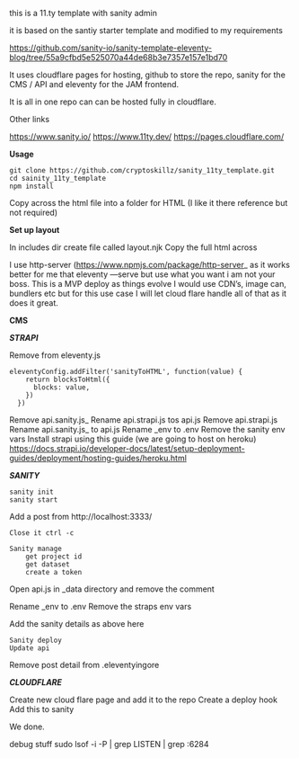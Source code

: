 this is a 11.ty template with sanity admin

it is based on the santiy starter template and modified to my requirements

https://github.com/sanity-io/sanity-template-eleventy-blog/tree/55a9cfbd5e525070a44de68b3e7357e157e1bd70

It uses cloudflare pages for hosting, github to store the repo, sanity for the CMS / API and eleventy for the JAM frontend.

It is all in one repo can can be hosted fully in cloudflare.  


Other links

https://www.sanity.io/
https://www.11ty.dev/
https://pages.cloudflare.com/


**Usage**

````
git clone https://github.com/cryptoskillz/sanity_11ty_template.git
cd sainity_11ty_template
npm install
````

Copy across the html file into a folder for HTML (I like it there reference but not required)

**Set up layout**

In includes dir create file called layout.njk
Copy the full html across


I use http-server (https://www.npmjs.com/package/http-server_ as it works better for me that eleventy —serve but use what you want i am not your boss.
This is a MVP deploy as things evolve I would use CDN’s, image can, bundlers etc but for this use case I will let cloud flare handle all of that as it does it great.

**CMS**

***STRAPI***

Remove from eleventy.js

````
eleventyConfig.addFilter('sanityToHTML', function(value) {
    return blocksToHtml({
      blocks: value,
    })
  })
````

Remove api.sanity.js_
Rename api.strapi.js tos api.js
Remove api.strapi.js 
Rename api.sanity.js_ to api.js
Rename _env to .env
Remove the sanity env vars
Install strapi using this guide (we are going to host on heroku) https://docs.strapi.io/developer-docs/latest/setup-deployment-guides/deployment/hosting-guides/heroku.html



***SANITY***

```
sanity init
sanity start
````
Add a post from http://localhost:3333/
````
Close it ctrl -c
````

````
Sanity manage 
	get project id
	get dataset 
	create a token
````

Open api.js in _data directory and remove the comment

Rename _env to .env
Remove the straps env vars

Add the sanity details as above here

````
Sanity deploy
Update api 
````

Remove post detail from .eleventyingore

***CLOUDFLARE***

Create new cloud flare page and add it to the repo
Create a deploy hook
Add this to sanity


We done.

debug stuff
sudo lsof -i -P | grep LISTEN | grep :6284

